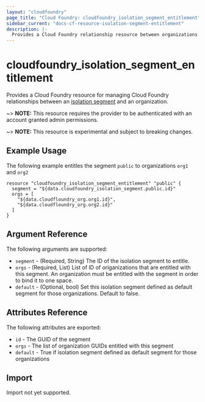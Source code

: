 ```yaml
---
layout: "cloudfoundry"
page_title: "Cloud Foundry: cloudfoundry_isolation_segment_entitlement"
sidebar_current: "docs-cf-resource-isolation-segment-entitlement"
description: |-
  Provides a Cloud Foundry relationship resource between organizations and a isolation_segment.
---
```


# cloudfoundry\_isolation\_segment\_entitlement

Provides a Cloud Foundry resource for managing Cloud Foundry relationships between an
[isolation segment](https://docs.cloudfoundry.org/adminguide/isolation-segments.html)
and an organization.

~> **NOTE:** This resource requires the provider to be authenticated with an account granted admin permissions.

~> **NOTE:** This resource is experimental and subject to breaking changes.

## Example Usage

The following example entitles the segment `public` to organizations `org1` and `org2`

```
resource "cloudfoundry_isolation_segment_entitlement" "public" {
  segment = "${data.cloudfoundry_isolation_segment.public.id}"
  orgs = [
    "${data.cloudfloundry_org.org1.id}",
    "${data.cloudfloundry_org.org2.id}"
  ]
}
```

## Argument Reference

The following arguments are supported:

* `segment` - (Required, String) The ID of the isolation segment to entitle.
* `orgs`    - (Required, List)   List of ID of origanizations that are entitled with this segment. An
              organization must be entitled with the segment in order to bind it to one space.
* `default` - (Optional, bool) Set this isolation segment defined as default segment for those organizations. Default to false.

## Attributes Reference

The following attributes are exported:

* `id`   - The GUID of the segment
* `orgs` - The list of organization GUIDs entitled with this segment
* `default` - True if isolation segment defined as default segment for those organizations


## Import

Import not yet supported.
